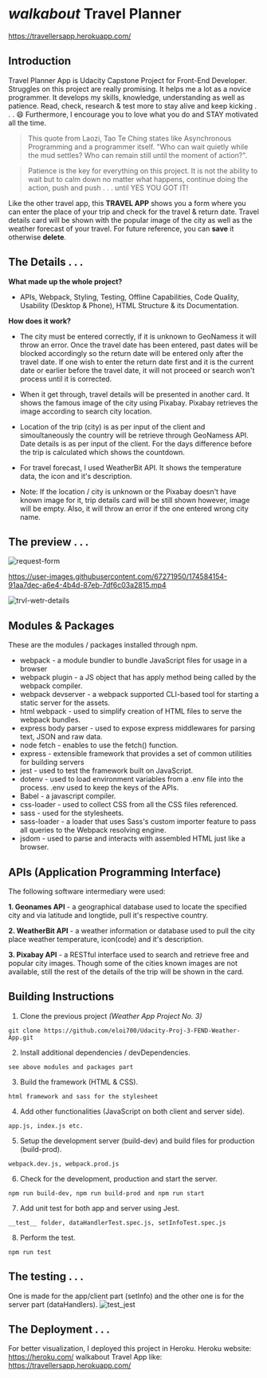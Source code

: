 # _**walkabout**_ **Travel Planner**

https://travellersapp.herokuapp.com/

## Introduction
Travel Planner App is Udacity Capstone Project for Front-End Developer. Struggles on this project are really promising.  It helps me a lot as a novice programmer.  It develops my skills, knowledge, understanding as well as patience.  Read, check, research & test more to stay alive and keep kicking . . . 😄 Furthermore, I encourage you to love what you do and STAY motivated all the time.

>This quote from Laozi, Tao Te Ching states like Asynchronous Programming and a programmer itself. "Who can wait quietly while the mud settles?  Who can remain still until the moment of action?".

>Patience is the key for everything on this project.  It is not the ability to wait but to calm down no matter what happens, continue doing the action, push and push . . . until YES YOU GOT IT!

Like the other travel app, this **TRAVEL APP** shows you a form where you can enter the place of your trip and check for the travel & return date. Travel details card will be shown with the popular image of the city as well as the weather forecast of your travel.  For future reference, you can **save** it otherwise **delete**.

## The Details  . . .
**What made up the whole project?**

- APIs, Webpack, Styling, Testing, Offline Capabilities, Code Quality, Usability (Desktop & Phone), HTML Structure & its Documentation.

**How does it work?**

- The city must be entered correctly, if it is unknown to GeoNamess it will throw an error.  Once the travel date has been entered, past dates will be blocked accordingly so the return date will be entered only after the travel date. If one wish to enter the return date first and it is the current date or earlier before the travel date, it will not proceed or search won't process until it is corrected.

- When it get through, travel details will be presented in another card.  It shows the famous image of the city using Pixabay.  Pixabay retrieves the image according to search city location.

- Location of the trip (city) is as per input of the client and simoultaneously the country will be retrieve through GeoNamess API. Date details is as per input of the client. For the days difference before the trip is calculated which shows the countdown.

- For travel forecast, I used WeatherBit API.  It shows the temperature data, the icon and it's description.

- Note: If the location / city is unknown or the Pixabay doesn't have known image for it, trip details card will be still shown however, image will be empty. Also, it will throw an error if the one entered wrong city name.

## The preview . . .
![request-form](https://user-images.githubusercontent.com/67271950/174588085-d69790ed-d082-4b30-8987-889229849081.png)

https://user-images.githubusercontent.com/67271950/174584154-91aa7dec-a6e4-4b4d-87eb-7df6c03a2815.mp4

![trvl-wetr-details](https://user-images.githubusercontent.com/67271950/174588038-16cdd313-81d3-42f3-ba82-c602a6e68e61.png)

## Modules & Packages
These are the modules / packages installed through npm.

- webpack - a module bundler to bundle JavaScript files for usage in a browser
- webpack plugin - a JS object that has apply method being called by the webpack compiler.
- webpack devserver - a webpack supported CLI-based tool for starting a static server for the assets.
- html webpack - used to simplify creation of HTML files to serve the webpack bundles.
- express body parser - used to expose express middlewares for parsing text, JSON and raw data.
- node fetch - enables to use the fetch() function.
- express - extensible framework that provides a set of common utilities for building servers
- jest - used to test the framework built on JavaScript.
- dotenv - used to load environment variables from a .env file into the process. .env used to keep the keys of the APIs.
- Babel - a javascript compiler.
- css-loader - used to collect CSS from all the CSS files referenced.
- sass - used for the stylesheets.
- sass-loader - a loader that uses Sass's custom importer feature to pass all queries to the Webpack resolving engine.
- jsdom - used to parse and interacts with assembled HTML just like a browser.

## APIs (Application Programming Interface)
The following software intermediary were used:

**1. Geonames API** - a geographical database used to locate the specified city and via latitude and longtide, pull it's respective country.

**2. WeatherBit API** - a weather information or database used to pull the city place weather temperature, icon(code) and it's description.

**3. Pixabay API** - a RESTful interface used to search and retrieve free and popular city images.  Though some of the cities known images are not available, still the rest of the details of the trip will be shown in the card.

## Building Instructions

1. Clone the previous project *(Weather App Project No. 3)*
```
git clone https://github.com/eloi700/Udacity-Proj-3-FEND-Weather-App.git
```

2. Install additional dependencies / devDependencies.
```
see above modules and packages part
```

3. Build the framework (HTML & CSS).
```
html framework and sass for the stylesheet
```

4. Add other functionalities (JavaScript on both client and server side).
```
app.js, index.js etc.
```

5. Setup the development server (build-dev) and build files for production (build-prod).
```
webpack.dev.js, webpack.prod.js
```

6. Check for the development, production and start the server.
```
npm run build-dev, npm run build-prod and npm run start
```

7. Add unit test for both app and server using Jest.
```
__test__ folder, dataHandlerTest.spec.js, setInfoTest.spec.js
```

8. Perform the test.
```
npm run test
```

## The testing . . .

One is made for the app/client part (setInfo) and the other one is for the server part (dataHandlers).
![test_jest](https://user-images.githubusercontent.com/67271950/174622205-8ff04012-5bfa-4127-822e-22334685e153.png)

## The Deployment . . .
For better visualization, I deployed this project in Heroku.
Heroku website:  https://heroku.com/
walkabout Travel App like: https://travellersapp.herokuapp.com/

